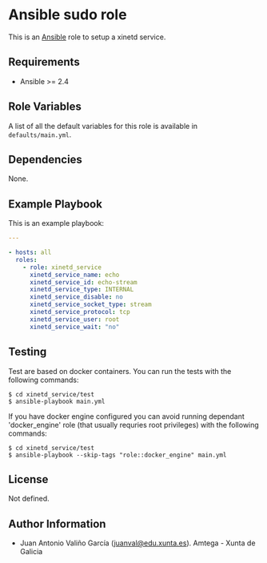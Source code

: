 # Ansible sudo role

This is an [Ansible](http://www.ansible.com) role to setup a xinetd service.

## Requirements

- Ansible >= 2.4

## Role Variables

A list of all the default variables for this role is available in `defaults/main.yml`.

## Dependencies

None.

## Example Playbook

This is an example playbook:

```yaml
---

- hosts: all
  roles:    
    - role: xinetd_service
      xinetd_service_name: echo
      xinetd_service_id: echo-stream
      xinetd_service_type: INTERNAL
      xinetd_service_disable: no
      xinetd_service_socket_type: stream
      xinetd_service_protocol: tcp
      xinetd_service_user: root
      xinetd_service_wait: "no"
```

## Testing

Test are based on docker containers. You can run the tests with the following commands:

```shell
$ cd xinetd_service/test
$ ansible-playbook main.yml
```

If you have docker engine configured you can avoid running dependant 'docker_engine' role (that usually requries root privileges) with the following commands:

```shell
$ cd xinetd_service/test
$ ansible-playbook --skip-tags "role::docker_engine" main.yml
```

## License

Not defined.

## Author Information

- Juan Antonio Valiño García ([juanval@edu.xunta.es](mailto:juanval@edu.xunta.es)). Amtega - Xunta de Galicia

